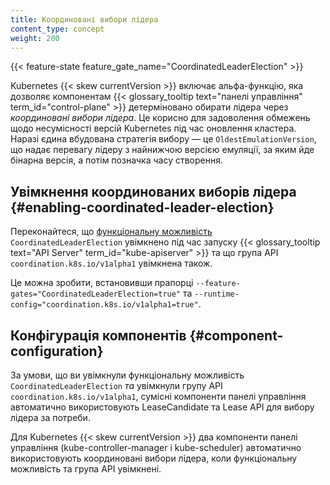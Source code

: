 ```yaml
---
title: Координовані вибори лідера
content_type: concept
weight: 200
---
```


<!-- overview -->

{{< feature-state feature_gate_name="CoordinatedLeaderElection" >}}

Kubernetes {{< skew currentVersion >}} включає альфа-функцію, яка дозволяє компонентам {{< glossary_tooltip text="панелі управління" term_id="control-plane" >}} детерміновано обирати лідера через _координовані вибори лідера_. Це корисно для задоволення обмежень щодо несумісності версій Kubernetes під час оновлення кластера. Наразі єдина вбудована стратегія вибору — це `OldestEmulationVersion`, що надає перевагу лідеру з найнижчою версією емуляції, за яким йде бінарна версія, а потім позначка часу створення.

## Увімкнення координованих виборів лідера {#enabling-coordinated-leader-election}

Переконайтеся, що [функціональну можливість](/uk/docs/reference/command-line-tools-reference/feature-gates/) `CoordinatedLeaderElection` увімкнено під час запуску {{< glossary_tooltip text="API Server" term_id="kube-apiserver" >}} та що група API `coordination.k8s.io/v1alpha1` увімкнена також.

Це можна зробити, встановивши прапорці `--feature-gates="CoordinatedLeaderElection=true"` та `--runtime-config="coordination.k8s.io/v1alpha1=true"`.

## Конфігурація компонентів {#component-configuration}

За умови, що ви увімкнули функціональну можливість `CoordinatedLeaderElection` _та_ увімкнули групу API `coordination.k8s.io/v1alpha1`, сумісні компоненти панелі управління автоматично використовують LeaseCandidate та Lease API для вибору лідера за потреби.

Для Kubernetes {{< skew currentVersion >}} два компоненти панелі управління (kube-controller-manager і kube-scheduler) автоматично використовують координовані вибори лідера, коли функціональну можливість та група API увімкнені.
